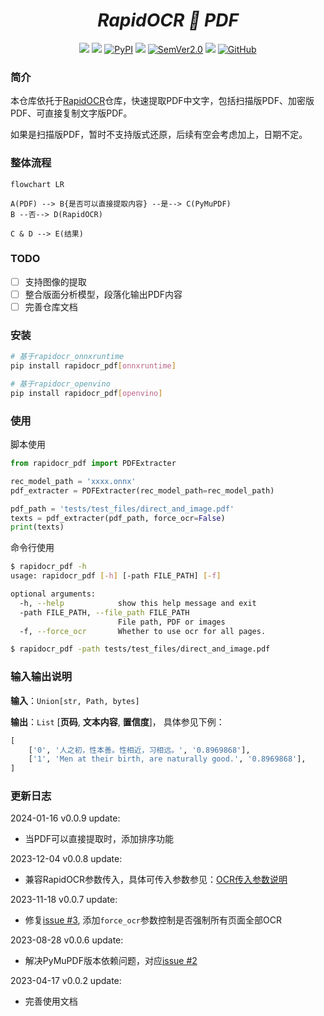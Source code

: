 <div align="center">
    <div align="center">
    <h1><b><i>RapidOCR 📄 PDF</i></b></h1>
    </div>

<a href=""><img src="https://img.shields.io/badge/Python->=3.6,<3.12-aff.svg"></a>
<a href=""><img src="https://img.shields.io/badge/OS-Linux%2C%20Win%2C%20Mac-pink.svg"></a>
<a href="https://pypi.org/project/rapidocr-pdf/"><img alt="PyPI" src="https://img.shields.io/pypi/v/rapidocr-pdf"></a>
<a href="https://pepy.tech/project/rapidocr-pdf"><img src="https://static.pepy.tech/personalized-badge/rapidocr-pdf?period=total&units=abbreviation&left_color=grey&right_color=blue&left_text=Downloads"></a>
<a href="https://semver.org/"><img alt="SemVer2.0" src="https://img.shields.io/badge/SemVer-2.0-brightgreen"></a>
<a href="https://github.com/psf/black"><img src="https://img.shields.io/badge/code%20style-black-000000.svg"></a>
<a href="https://choosealicense.com/licenses/apache-2.0/"><img alt="GitHub" src="https://img.shields.io/github/license/RapidAI/RapidOCRPDF"></a>

</div>

### 简介
本仓库依托于[RapidOCR](https://github.com/RapidAI/RapidOCR)仓库，快速提取PDF中文字，包括扫描版PDF、加密版PDF、可直接复制文字版PDF。

如果是扫描版PDF，暂时不支持版式还原，后续有空会考虑加上，日期不定。

### 整体流程
```mermaid
flowchart LR

A(PDF) --> B{是否可以直接提取内容} --是--> C(PyMuPDF)
B --否--> D(RapidOCR)

C & D --> E(结果)
```

### TODO
- [ ] 支持图像的提取
- [ ] 整合版面分析模型，段落化输出PDF内容
- [ ] 完善仓库文档

### 安装
```bash
# 基于rapidocr_onnxruntime
pip install rapidocr_pdf[onnxruntime]

# 基于rapidocr_openvino
pip install rapidocr_pdf[openvino]
```

### 使用
脚本使用
```python
from rapidocr_pdf import PDFExtracter

rec_model_path = 'xxxx.onnx'
pdf_extracter = PDFExtracter(rec_model_path=rec_model_path)

pdf_path = 'tests/test_files/direct_and_image.pdf'
texts = pdf_extracter(pdf_path, force_ocr=False)
print(texts)
```

命令行使用
```bash
$ rapidocr_pdf -h
usage: rapidocr_pdf [-h] [-path FILE_PATH] [-f]

optional arguments:
  -h, --help            show this help message and exit
  -path FILE_PATH, --file_path FILE_PATH
                        File path, PDF or images
  -f, --force_ocr       Whether to use ocr for all pages.

$ rapidocr_pdf -path tests/test_files/direct_and_image.pdf
```

### 输入输出说明
**输入**：`Union[str, Path, bytes]`

**输出**：`List` \[**页码**, **文本内容**, **置信度**\]， 具体参见下例：
```python
[
    ['0', '人之初，性本善。性相近，习相远。', '0.8969868'],
    ['1', 'Men at their birth, are naturally good.', '0.8969868'],
]
```

### 更新日志
2024-01-16 v0.0.9 update:
- 当PDF可以直接提取时，添加排序功能

2023-12-04 v0.0.8 update:
- 兼容RapidOCR参数传入，具体可传入参数参见：[OCR传入参数说明](https://rapidai.github.io/RapidOCRDocs/docs/install_usage/rapidocr/usage/)

2023-11-18 v0.0.7 update:
- 修复[issue #3](https://github.com/RapidAI/RapidOCRPDF/issues/3), 添加`force_ocr`参数控制是否强制所有页面全部OCR

2023-08-28 v0.0.6 update:
- 解决PyMuPDF版本依赖问题，对应[issue #2](https://github.com/RapidAI/RapidOCRPDF/issues/2)

2023-04-17 v0.0.2 update:
- 完善使用文档
